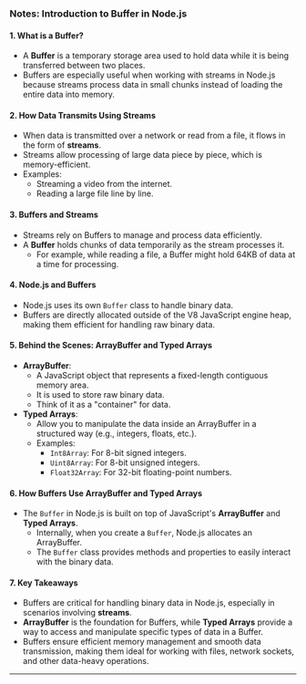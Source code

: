 ### Notes: **Introduction to Buffer in Node.js**

#### 1. **What is a Buffer?**
- A **Buffer** is a temporary storage area used to hold data while it is being transferred between two places.
- Buffers are especially useful when working with streams in Node.js because streams process data in small chunks instead of loading the entire data into memory.

#### 2. **How Data Transmits Using Streams**
- When data is transmitted over a network or read from a file, it flows in the form of **streams**.
- Streams allow processing of large data piece by piece, which is memory-efficient.
- Examples:
  - Streaming a video from the internet.
  - Reading a large file line by line.

#### 3. **Buffers and Streams**
- Streams rely on Buffers to manage and process data efficiently.
- A **Buffer** holds chunks of data temporarily as the stream processes it.
  - For example, while reading a file, a Buffer might hold 64KB of data at a time for processing.

#### 4. **Node.js and Buffers**
- Node.js uses its own `Buffer` class to handle binary data.
- Buffers are directly allocated outside of the V8 JavaScript engine heap, making them efficient for handling raw binary data.

#### 5. **Behind the Scenes: ArrayBuffer and Typed Arrays**
- **ArrayBuffer**:
  - A JavaScript object that represents a fixed-length contiguous memory area.
  - It is used to store raw binary data.
  - Think of it as a "container" for data.
- **Typed Arrays**:
  - Allow you to manipulate the data inside an ArrayBuffer in a structured way (e.g., integers, floats, etc.).
  - Examples:
    - `Int8Array`: For 8-bit signed integers.
    - `Uint8Array`: For 8-bit unsigned integers.
    - `Float32Array`: For 32-bit floating-point numbers.

#### 6. **How Buffers Use ArrayBuffer and Typed Arrays**
- The `Buffer` in Node.js is built on top of JavaScript's **ArrayBuffer** and **Typed Arrays**.
  - Internally, when you create a `Buffer`, Node.js allocates an ArrayBuffer.
  - The `Buffer` class provides methods and properties to easily interact with the binary data.

#### 7. **Key Takeaways**
- Buffers are critical for handling binary data in Node.js, especially in scenarios involving **streams**.
- **ArrayBuffer** is the foundation for Buffers, while **Typed Arrays** provide a way to access and manipulate specific types of data in a Buffer.
- Buffers ensure efficient memory management and smooth data transmission, making them ideal for working with files, network sockets, and other data-heavy operations.



---